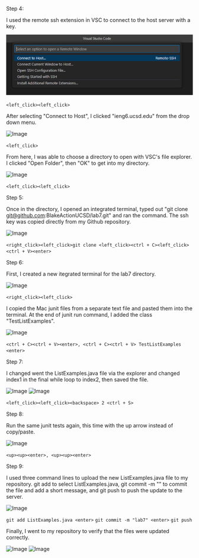 Step 4:

I used the remote ssh extension in VSC to connect to the host server with a key.

![Image](lab7ss1.png)

```<left_click><left_click>```

After selecting "Connect to Host", I clicked "ieng6.ucsd.edu" from the drop down menu.

![Image](lab7ss2.png)

```<left_click>```

From here, I was able to choose a directory to open with VSC's file explorer. I clicked "Open Folder", then "OK" to get into my directory.

![Image](lab7ss3.png)

```<left_click><left_click>```

Step 5:

Once in the directory, I opened an integrated terminal, typed out "git clone git@github.com:BlakeActionUCSD/lab7.git" and ran the command.
The ssh key was copied directly from my Github repository.

![Image](lab7ss4.png)

```<right_click><left_click>git clone <left_click><ctrl + C><left_click><ctrl + V><enter>```

Step 6:

First, I created a new itegrated terminal for the lab7 directory.

![Image](lab7ss5.png)

```<right_click><left_click>```

I copied the Mac junit files from a separate text file and pasted them into the terminal. At the end of junit run command, I added the class "TestListExamples".

![Image](lab7ss6.png)

```<ctrl + C><ctrl + V><enter>, <ctrl + C><ctrl + V> TestListExamples <enter>```

Step 7:

I changed went the ListExamples.java file via the explorer and changed index1 in the final while loop to index2, then saved the file.

![Image](lab7ss7.png)
![Image](lab7ss8.png)

```<left_click><left_click><backspace> 2 <ctrl + S>```

Step 8:

Run the same junit tests again, this time with the up arrow instead of copy/paste.

![Image](lab7ss9.png)

```<up><up><enter>, <up><up><enter>```

Step 9:

I used three command lines to upload the new ListExamples.java file to my repository. git add to select ListExamples.java, git commit -m "" to
commit the file and add a short message, and git push to push the update to the server.

![Image](lab7ss10.png)

```git add ListExamples.java <enter>```
```git commit -m "lab7" <enter>```
```git push```

Finally, I went to my repository to verify that the files were updated correctly.

![Image](lab7ss11.png)
![Image](lab7ss12.png)
